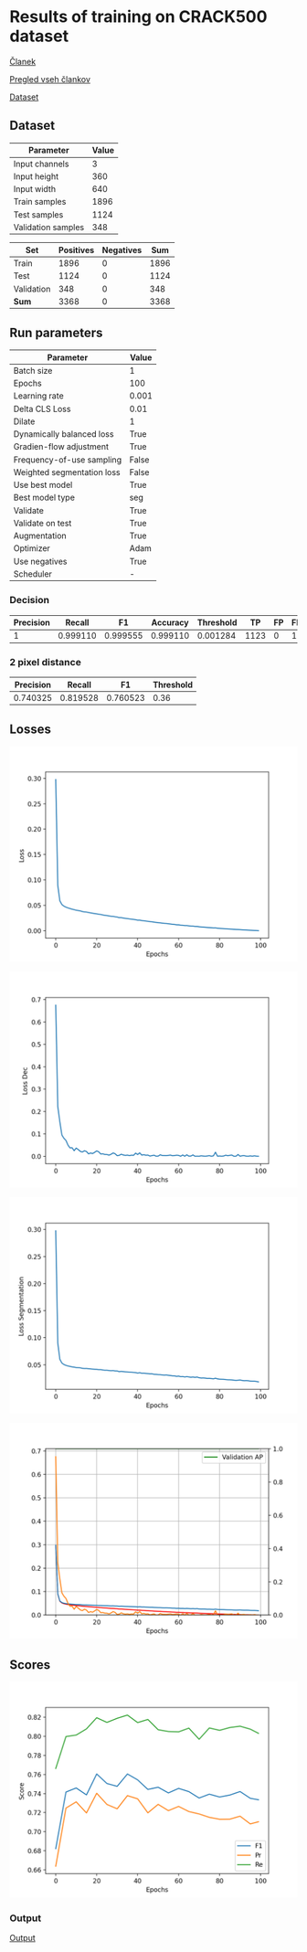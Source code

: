 # Results of training on CRACK500 dataset

[Članek](https://ieeexplore.ieee.org/stamp/stamp.jsp?tp=&arnumber=9680172)

[Pregled vseh člankov](https://docs.google.com/spreadsheets/d/1AUmJ-JQtpvQt3Rs0maRirAxbBW6zBOBaPq1kVDSdvK0/edit?usp=sharing)

[Dataset](https://github.com/fyangneil/pavement-crack-detection)

## Dataset

| Parameter         | Value       |
| -----------       | ----------- |
| Input channels    | 3           |
| Input height      | 360         |
| Input width       | 640         |
| Train samples     | 1896        |
| Test samples      | 1124        |
| Validation samples| 348         |

| Set         | Positives   | Negatives   |  Sum        |
| ----------- | ----------- | ----------- | ----------- |
| Train       | 1896        | 0           | 1896        |
| Test        | 1124        | 0           | 1124        |
| Validation  | 348         | 0           | 348         |
| **Sum**     | 3368        | 0           | 3368        |

## Run parameters

| Parameter                      | Value       |
| -----------                    | ----------- |
| Batch size                     | 1           |
| Epochs                         | 100         |
| Learning rate                  | 0.001       |
| Delta CLS Loss                 | 0.01        |
| Dilate                         | 1           |
| Dynamically balanced loss      | True        |
| Gradien-flow adjustment        | True        |
| Frequency-of-use sampling      | False       |
| Weighted segmentation loss     | False       |
| Use best model                 | True        |
| Best model type                | seg         |
| Validate                       | True        |
| Validate on test               | True        |
| Augmentation                   | True        |
| Optimizer                      | Adam        |
| Use negatives                  | True        |
| Scheduler                      | -           |

### Decision
| Precision | Recall   | F1       | Accuracy | Threshold | TP   | FP   | FN   | TN   |
| ----------| ---------| ---------|----------|-----------|------|------|------|------|
| 1         | 0.999110 | 0.999555 | 0.999110 | 0.001284  | 1123 | 0    | 1    | 0    |

### 2 pixel distance
| Precision     | Recall       | F1           | Threshold |
| --------------| -------------| -------------|-----------|
| 0.740325      | 0.819528     | 0.760523     | 0.36      |

## Losses

![Loss](./loss.png)

![Dec Loss](./loss_dec.png)

![Seg Loss](./loss_seg.png)

![Val Loss](./loss_val.png)

## Scores

![Scores](./scores.png)

### Output

[Output](./CRACK500_Validate_on_test.out)